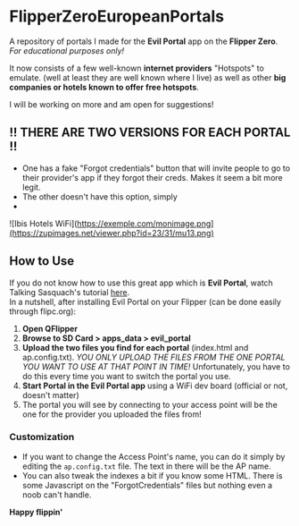 # FlipperZeroEuropeanPortals
A repository of portals I made for the **Evil Portal** app on the **Flipper Zero**. _For educational purposes only!_

It now consists of a few well-known **internet providers** "Hotspots" to emulate. (well at least they are well known where I live) as well as other **big companies or hotels known to offer free hotspots**.

I will be working on more and am open for suggestions!


## **!! THERE ARE TWO VERSIONS FOR EACH PORTAL !!**
- One has a fake "Forgot credentials" button that will invite people to go to their provider's app if they forgot their creds. Makes it seem a bit more legit.
- The other doesn't have this option, simply
- 
![Ibis Hotels WiFi](https://exemple.com/monimage.png](https://zupimages.net/viewer.php?id=23/31/mu13.png)


## How to Use
If you do not know how to use this great app which is **Evil Portal**, watch Talking Sasquach's tutorial [here](https://youtu.be/zfd7wADSkD4).  
In a nutshell, after installing Evil Portal on your Flipper (can be done easily through flipc.org):

1. **Open QFlipper**
2. **Browse to SD Card > apps_data > evil_portal**
3. **Upload the two files you find for each portal** (index.html and ap.config.txt). _YOU ONLY UPLOAD THE FILES FROM THE ONE PORTAL YOU WANT TO USE AT THAT POINT IN TIME!_ Unfortunately, you have to do this every time you want to switch the portal you use.
4. **Start Portal in the Evil Portal app** using a WiFi dev board (official or not, doesn't matter)
5. The portal you will see by connecting to your access point will be the one for the provider you uploaded the files from!

### Customization
- If you want to change the Access Point's name, you can do it simply by editing the `ap.config.txt` file. The text in there will be the AP name.
- You can also tweak the indexes a bit if you know some HTML. There is some Javascript on the "ForgotCredentials" files but nothing even a noob can't handle.

**Happy flippin'**
